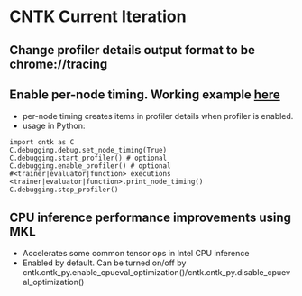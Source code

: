 # CNTK Current Iteration

## Change profiler details output format to be chrome://tracing

## Enable per-node timing. Working example [here](../Examples/Image/Classification/MLP/Python/SimpleMNIST.py)
- per-node timing creates items in profiler details when profiler is enabled.
- usage in Python:
```
import cntk as C
C.debugging.debug.set_node_timing(True)
C.debugging.start_profiler() # optional
C.debugging.enable_profiler() # optional
#<trainer|evaluator|function> executions
<trainer|evaluator|function>.print_node_timing()
C.debugging.stop_profiler()
```

## CPU inference performance improvements using MKL
- Accelerates some common tensor ops in Intel CPU inference
- Enabled by default. Can be turned on/off by cntk.cntk_py.enable_cpueval_optimization()/cntk.cntk_py.disable_cpueval_optimization()
